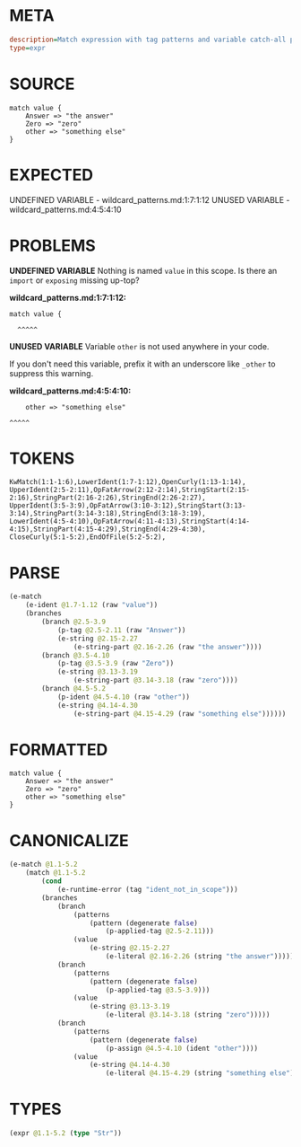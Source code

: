# META
~~~ini
description=Match expression with tag patterns and variable catch-all pattern
type=expr
~~~
# SOURCE
~~~roc
match value {
    Answer => "the answer"
    Zero => "zero"
    other => "something else"
}
~~~
# EXPECTED
UNDEFINED VARIABLE - wildcard_patterns.md:1:7:1:12
UNUSED VARIABLE - wildcard_patterns.md:4:5:4:10
# PROBLEMS
**UNDEFINED VARIABLE**
Nothing is named `value` in this scope.
Is there an `import` or `exposing` missing up-top?

**wildcard_patterns.md:1:7:1:12:**
```roc
match value {
```
      ^^^^^


**UNUSED VARIABLE**
Variable ``other`` is not used anywhere in your code.

If you don't need this variable, prefix it with an underscore like `_other` to suppress this warning.

**wildcard_patterns.md:4:5:4:10:**
```roc
    other => "something else"
```
    ^^^^^


# TOKENS
~~~zig
KwMatch(1:1-1:6),LowerIdent(1:7-1:12),OpenCurly(1:13-1:14),
UpperIdent(2:5-2:11),OpFatArrow(2:12-2:14),StringStart(2:15-2:16),StringPart(2:16-2:26),StringEnd(2:26-2:27),
UpperIdent(3:5-3:9),OpFatArrow(3:10-3:12),StringStart(3:13-3:14),StringPart(3:14-3:18),StringEnd(3:18-3:19),
LowerIdent(4:5-4:10),OpFatArrow(4:11-4:13),StringStart(4:14-4:15),StringPart(4:15-4:29),StringEnd(4:29-4:30),
CloseCurly(5:1-5:2),EndOfFile(5:2-5:2),
~~~
# PARSE
~~~clojure
(e-match
	(e-ident @1.7-1.12 (raw "value"))
	(branches
		(branch @2.5-3.9
			(p-tag @2.5-2.11 (raw "Answer"))
			(e-string @2.15-2.27
				(e-string-part @2.16-2.26 (raw "the answer"))))
		(branch @3.5-4.10
			(p-tag @3.5-3.9 (raw "Zero"))
			(e-string @3.13-3.19
				(e-string-part @3.14-3.18 (raw "zero"))))
		(branch @4.5-5.2
			(p-ident @4.5-4.10 (raw "other"))
			(e-string @4.14-4.30
				(e-string-part @4.15-4.29 (raw "something else"))))))
~~~
# FORMATTED
~~~roc
match value {
	Answer => "the answer"
	Zero => "zero"
	other => "something else"
}
~~~
# CANONICALIZE
~~~clojure
(e-match @1.1-5.2
	(match @1.1-5.2
		(cond
			(e-runtime-error (tag "ident_not_in_scope")))
		(branches
			(branch
				(patterns
					(pattern (degenerate false)
						(p-applied-tag @2.5-2.11)))
				(value
					(e-string @2.15-2.27
						(e-literal @2.16-2.26 (string "the answer")))))
			(branch
				(patterns
					(pattern (degenerate false)
						(p-applied-tag @3.5-3.9)))
				(value
					(e-string @3.13-3.19
						(e-literal @3.14-3.18 (string "zero")))))
			(branch
				(patterns
					(pattern (degenerate false)
						(p-assign @4.5-4.10 (ident "other"))))
				(value
					(e-string @4.14-4.30
						(e-literal @4.15-4.29 (string "something else"))))))))
~~~
# TYPES
~~~clojure
(expr @1.1-5.2 (type "Str"))
~~~
